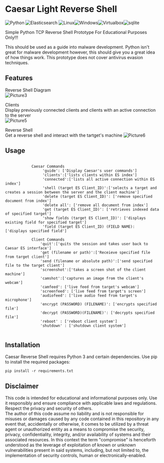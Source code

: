 # Caesar Light Reverse Shell

<img src="https://img.shields.io/badge/Python-FFD43B?style=for-the-badge&logo=python&logoColor=blue" alt="Python"> <img src="https://img.shields.io/badge/Elastic_Search-005571?style=for-the-badge&logo=elasticsearch&logoColor=white" alt="Elasticsearch"> <img src="https://img.shields.io/badge/Linux-FCC624?style=for-the-badge&logo=linux&logoColor=black" alt="Linux"><img src="https://img.shields.io/badge/Windows-0078D6?style=for-the-badge&logo=windows&logoColor=white" alt="Windows"><img src="https://img.shields.io/badge/VirtualBox-21416b?style=for-the-badge&logo=VirtualBox&logoColor=white" alt="Virtualbox"><img src="https://img.shields.io/badge/Sqlite-003B57?style=for-the-badge&logo=sqlite&logoColor=white" alt="sqlite">



Simple Python TCP Reverse Shell Prototype For Educational Purposes Only!!!

This should be used as a guide into malware development. Python isn't great for malware development however, this should give you a great idea of how things work. This prototype does not cover antivirus evasion techniques.





## Features

Reverse Shell Diagram\
![Picture3](https://github.com/8itwise/Caesar-Reverse-Shell/assets/18365258/01fbe7d9-9871-4f1c-8c1c-71bd657fd40a)



Clients\
Display previously connected clients and clients with an active connection to the server\
![Picture5](https://github.com/8itwise/Caesar-Reverse-Shell/assets/18365258/78420df0-11b1-4671-8dcb-87f66ae29ed4)



Reverse Shell\
Get a reverse shell and interact with the tartget's machine
![Picture6](https://github.com/8itwise/Caesar-Reverse-Shell/assets/18365258/1f4e3bd2-05fd-4fd0-a6d8-7f1d9160c147)




## Usage

```

            Caesar Commands
                 'guide': ['Display Caesar's user commands']
                 'clients':['lists clients within ES index']
                 'connected':['lists all active connection within ES index']
                 'shell (target ES Client_ID)':['selects a target and creates a session between the server and the client machine']
                 'delete (target ES Client_ID)': ['remove specified document from index']
                 'delete all': ['remove all document from index']
                 'get (target ES Client_ID)': ['retrieves indexed data of specified target']
                 'show fields (target ES Client_ID)': ['displays existing field for specified target']
                 'field (target ES Client_ID) (FIELD NAME):  ['displays specified field']

            Client Commands                                                
                'quit':['quits the session and takes user back to Caesar ES interface']           
                'get (filename or path)':['Receieve specified file from target client']
                'send (filename or absolute path)':['send specified file to the target client']      
                'screenshot':['takes a screen shot of the client machine']
                'camshot':['captures an image from the client's webcam']  
                'camfeed': ['live feed from target's webcam']
                'screenfeed': ['live feed from target's screen']
                'audiofeed': ['live audio feed from target's microphone']
                'encrypt (PASSWORD) (FILENAME)': ['encrypts specified file']            
                'decrypt (PASSWORD)(FILENAME)': ['decrypts specified file']   
                'reboot' : ['reboot client system']
                'shutdown' : ['shutdown client system']


```

## Installation

Caesar Reverse Shell requires Python 3 and certain dependencies. Use pip to install the required packages:

```
pip install -r requirements.txt

```

## Disclaimer

This code is intended for educational and informational purposes only. Use it responsibly and ensure compliance with applicable laws and regulations. Respect the privacy and security of others.  
The author of this code assume no liability and is not responsible for misuses or damages caused by any code contained in this repository in any event that, accidentally or otherwise, it comes to be utilized by a threat agent or unauthorized entity as a means to compromise the security, privacy, confidentiality, integrity, and/or availability of systems and their associated resources. In this context the term "compromise" is henceforth understood as the leverage of exploitation of known or unknown vulnerabilities present in said systems, including, but not limited to, the implementation of security controls, human or electronically-enabled.